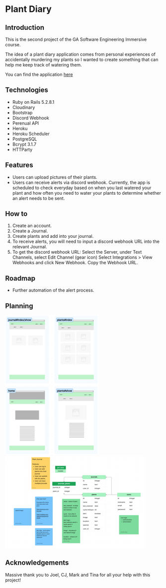 # Plant Diary

## Introduction

This is the second project of the GA Software Engineering Immersive course. 

The idea of a plant diary application comes from personal experiences of accidentally murdering my plants so I wanted to create something that can help me keep track of watering them.

You can find the application [here](http://plant-diary.herokuapp.com/)

## Technologies
- Ruby on Rails 5.2.8.1
- Cloudinary
- Bootstrap
- Discord Webhook
- Perenual API
- Heroku
- Heroku Scheduler
- PostgreSQL
- Bcrypt 3.1.7
- HTTParty

## Features
- Users can upload pictures of their plants.
- Users can receive alerts via discord webhook. Currently, the app is scheduled to check everyday based on when you last watered your plant and how often you need to water your plants to determine whether an alert needs to be sent.

## How to
1. Create an account.
2. Create a Journal.
3. Create plants and add into your journal.
4. To receive alerts, you will need to input a discord webhook URL into the relevant Journal.
5. To get the discord webhook URL: Select the Server, under Text Channels, select Edit Channel (gear icon) Select Integrations > View Webhooks and click New Webhook. Copy the Webhook URL.

## Roadmap
- Further automation of the alert process.

## Planning
![website wireframe](/app/assets/images/wireframe_3.png)
![model plan](/app/assets/images/model_2.png)

## Acknowledgements
Massive thank you to Joel, CJ, Mark and Tina for all your help with this project!

